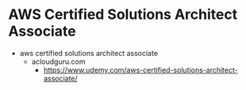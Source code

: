 # AWS Certified Solutions Architect Associate
  - aws certified solutions architect associate
    - acloudguru.com
      - https://www.udemy.com/aws-certified-solutions-architect-associate/
